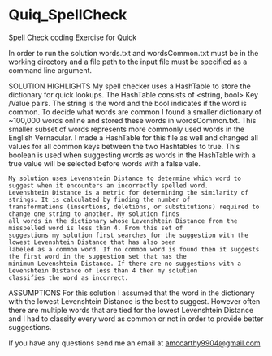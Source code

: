 # Quiq_SpellCheck
Spell Check coding Exercise for Quick

In order to run the solution words.txt and wordsCommon.txt must be in the working directory and a file path to the input file must be specified as a command line argument. 

SOLUTION HIGHLIGHTS
	My spell checker uses a HashTable to store the dictionary for quick lookups. The HashTable consists of <string, bool> Key
	/Value pairs. The string is the word and the bool indicates if the word is common. To decide what words are common I 
	found a smaller dictionary of ~100,000 words online and stored these words in wordsCommon.txt. This smaller subset of 
	words represents more commonly used words in the English Vernacular. I made a HashTable for this file as well and 
	changed all values for all common keys between the two Hashtables to true.	This boolean is used when suggesting words 
	as words in the HashTable with a true value will be selected before words with a false vale.

	My solution uses Levenshtein Distance to determine which word to suggest when it encounters an incorrectly spelled word. 
	Levenshtein Distance is a metric for determining the similarity of strings. It is calculated by finding the number of 
	transformations (insertions, deletions, or substitutions) required to change one string to another. My solution finds 
	all words in the dictionary whose Levenshtein Distance from the misspelled word is less than 4. From this set of 
	suggestions my solution first searches for the suggestion with the lowest Levenshtein Distance that has also been 
	labeled as a common word. If no common word is found then it suggests the first word in the suggestion set that has the 
	minimum Levenshtein Distance. If there are no suggestions with a Levenshtein Distance of less than 4 then my solution 
	classifies the word as incorrect.

ASSUMPTIONS
	For this solution I assumed that the word in the dictionary with the lowest Levenshtein Distance is the best to suggest. 
	However often there are multiple words that are tied for the lowest Levenshtein Distance and I had to classify every 
	word as common or not in order to provide better suggestions.

If you have any questions send me an email at amccarthy9904@gmail.com